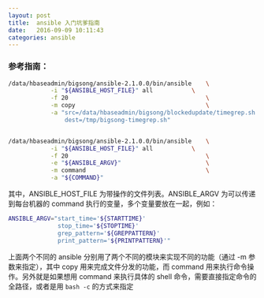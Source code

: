 ```yaml
---
layout: post
title:  ansible 入门坑爹指南
date:   2016-09-09 10:11:43
categories: ansible
---
```


### 参考指南：
``` bash
/data/hbaseadmin/bigsong/ansible-2.1.0.0/bin/ansible    \
            -i "${ANSIBLE_HOST_FILE}" all           \
            -f 20                                       \
            -m copy                                     \
            -a "src=/data/hbaseadmin/bigsong/blockedupdate/timegrep.sh
                dest=/tmp/bigsong-timegrep.sh"


/data/hbaseadmin/bigsong/ansible-2.1.0.0/bin/ansible    \
            -i "${ANSIBLE_HOST_FILE}" all           \
            -f 20                                       \
            -e "${ANSIBLE_ARGV}"                        \
            -m command                                  \
            -a "${COMMAND}"
```
其中，ANSIBLE_HOST_FILE 为带操作的文件列表。ANSIBLE_ARGV 为可以传递到每台机器的 command 执行的变量，多个变量要放在一起，例如：
``` bash
ANSIBLE_ARGV="start_time='${STARTTIME}'
              stop_time='${STOPTIME}'
              grep_pattern='${GREPPATTERN}'
              print_pattern='${PRINTPATTERN}'"
```

上面两个不同的 ansible 分别用了两个不同的模块来实现不同的功能（通过 -m 参数来指定），其中 copy 用来完成文件分发的功能，而 command 用来执行命令操作。另外就是如果想用 command 来执行具体的 shell 命令，需要直接指定命令的全路径，或者是用 `bash -c` 的方式来指定

[jekyll-gh]: https://github.com/jekyll/jekyll
[jekyll]:    http://jekyllrb.com
